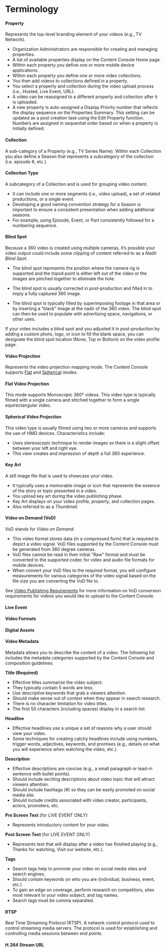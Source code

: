 # Terminology

#### Property
Represents the top-level branding element of your videos (e.g., TV Network).

* Organization Administrators are responsible for creating and managing properties.
* A list of available properties display on the Content Console Home page.
* Within each property you define one or more mobile device applications.
* Within each property you define one or more video collections.
* You then add videos to collections defined in a property.
* You select a property and collection during the video upload process (i.e., Hosted, Live Event, URL).
* A video can be reassigned to a different property and collection after it is uploaded.
* A new property is auto-assigned a Display Priority number that reflects the display sequence on the Properties Summary. This setting can be updated as a post creation task using the Edit Property function. Numbers are assigned in sequential order based on when a property is initially defined.

#### Collection
A sub-category of a Property (e.g., TV Series Name). Within each Collection you also define a Season that represents a subcategory of the collection (i.e. episode #, etc.).  

#### Collection Type  
A subcategory of a Collection and is used for grouping video content.

* It can include one or more segments (i.e., video upload), a set of related productions, or a single event.
* Developing a good naming convention strategy for a Season is important to ensure a consistent presentation when adding additional seasons.
* For example, using Episode, Event, or Part consistently followed for a numbering sequence.

#### <a id="blind-spot"></a>Blind Spot

Because a 360 video is created using multiple cameras, it’s possible your video output could include some clipping of content referred to as a *Nadir Blind Spot*.

* The blind spot represents the position where the camera rig is supported and the tripod point is either left out of the video or the images are pinched together to eliminate the hole.

* The blind spot is usually corrected in post-production and filled in to imply a fully captured 360 image.

* The blind spot is typically filled by superimposing footage in that area or by inserting a “black” image at the nadir of the 360 video. The blind spot can then be used to populate with advertising space, navigations, or other uses.  

If your video includes a blind spot and you adjusted it in post-production by adding a custom photo, logo, or icon to fill the blank space, you can designate the blind spot location (None, Top or Bottom) on the video profile page.

#### Video Projection

Represents the video projection mapping mode. The Content Console supports [Flat](terms.md#flat-video-projection) and [Spherical](terms.md#spherical-video-projection) modes.  

#### <a id="flat-video-projection"></a>Flat Video Projection

This mode supports Monoscopic 360° videos. This video type is typically filmed with a single camera and stitched together to form a single equirectangular video.

#### <a id="spherical-video-projection"></a>Spherical Video Projection

This video type is usually filmed using two or more cameras and supports the use of HMD devices. Characteristics include:

* Uses stereoscopic technique to render images so there is a slight offset between your left and right eye.
* This view creates and impression of depth a full 360 experience.

#### Key Art

A still image file that is used to showcase your video.

* It typically uses a memorable image or icon that represents the essence of the story or topic presented in a video.
* You upload key art during the video publishing phase.
* Key Art displays on your video profile, property, and collection pages.
* Also referred to as a *Thumbnail*.

#### Video on Demand (VoD)

VoD stands for *Video on Demand*.

* This video format stores data (in a compressed form) that is required to depict a video signal. VoD files supported by the Content Console must be generated from 360 degree cameras.
* VoD files cannot be read in their initial "Raw" format and must be converted to the supported codec for video and audio file formats for mobile devices.
* When convert your VoD files to the required format, you will configure measurements for various categories of the video signal based on the file size you are converting the VoD file to.

See [Video Publishing Requirements](videopublishrequirements.md) for more information on VoD conversion requirements for videos you would like to upload to the Content Console.

#### Live Event



#### Video Formats



#### Digital Assets


#### <a id="video-metadata"></a>Video Metadata

Metadata allows you to describe the content of a video. The following list includes the metadata categories supported by the Content Console and composition guidelines.

**Title (Required)**

* Effective titles summarize the video subject.
* They typically contain 5 words are less.
* Use descriptive keywords that grab a viewers attention.
* Should make sense out of context when they appear in search research.
* There is no character limitation for video titles.
* The first 50 characters (including spaces) display in a search list.

**Headline**

* Effective headlines use a unique a set of reasons why a user should view your video.
* Some techniques for creating catchy headlines include using numbers, trigger words, adjectives, keywords, and promises (e.g., details on what you will experience when watching the video, etc.).

**Description**

* Effective descriptions are concise (e.g., a small paragraph or lead-in sentence with bullet points).
* Should include exciting descriptions about video topic that will attract viewers attention.
* Should include hashtags (#) so they can be easily promoted on social media site.
* Should include credits associated with video creator, participants, actors, promoters, etc.

**Pre Screen Text** (for LIVE EVENT ONLY)

* Represents introductory content for your video.

**Post Screen Text** (for LIVE EVENT ONLY)

* Represents text that will display after a video has finished playing (e.g., Thanks for watching, Visit our website, etc.).

**Tags**

* Search tags help to promote your video on social media sites and search engines.
* Should contain keywords on who you are (individual, business, event, etc.)
* To gain an edge on coverage, perform research on competitors, sites most relevant to your video subject, and tag names.
* Search tags must be comma separated.

#### RTSP

Real Time Streaming Protocol (RTSP). A network control protocol used to control streaming media servers. The protocol is used for establishing and controlling media sessions between end points.

#### H.264 Stream URL
